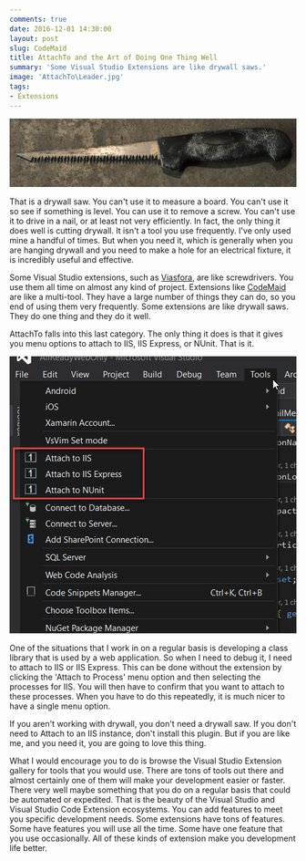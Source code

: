 ```yaml
---
comments: true
date: 2016-12-01 14:30:00
layout: post
slug: CodeMaid
title: AttachTo and the Art of Doing One Thing Well
summary: 'Some Visual Studio Extensions are like drywall saws.'
image: 'AttachTo\Leader.jpg'
tags:
- Extensions
---
```



[![](/img/posts/AttachTo/DrywallSaw.jpg)](/img/posts/AttachTo/DrywallSaw.jpg)

That is a drywall saw. You can't use it to measure a board. You can't use it so see if something is level. You can use it to remove a screw. You can't use it to drive in a nail, or at least not very efficiently. In fact, the only thing it does well is cutting drywall. It isn't a tool you use frequently. I've only used mine a handful of times. But when you need it, which is generally when you are hanging drywall and you need to make a hole for an electrical fixture, it is incredibly useful and effective. 

Some Visual Studio extensions, such as [Viasfora](http://humbletoolsmith.com/2016/11/14/Viasfora/), are like screwdrivers. You use them all time on almost any kind of project. Extensions like [CodeMaid](http://humbletoolsmith.com/2016/11/30/CodeMaid/) are like a multi-tool. They have a large number of things they can do, so you end of using them very frequently. Some extensions are like drywall saws. They do one thing and they do it well. 

AttachTo falls into this last category. The only thing it does is that it gives you menu options to attach to IIS, IIS Express, or NUnit. That is it.

[![](/img/posts/AttachTo/AttachToMenuOptions.png)](/img/posts/AttachTo/AttachToMenuOptions.png)

One of the situations that I work in on a regular basis is developing a class library that is used by a web application. So when I need to debug it, I need to attach to IIS or IIS Express. This can be done without the extension by clicking the 'Attach to Process' menu option and then selecting the processes for IIS. You will then have to confirm that you want to attach to these processes. When you have to do this repeatedly, it is much nicer to have a single menu option. 

If you aren't working with drywall, you don't need a drywall saw. If you don't need to Attach to an IIS instance, don't install this plugin. But if you are like me, and you need it, you are going to love this thing. 

What I would encourage you to do is browse the Visual Studio Extension gallery for tools that you would use. There are tons of tools out there and almost certainly one of them will make your development easier or faster. There very well maybe something that you do on a regular basis that could be automated or expedited. That is the beauty of the Visual Studio and Visual Studio Code Extension ecosystems. You can add features to meet you specific development needs. Some extensions have tons of features. Some have features you will use all the time. Some have one feature that you use occasionally. All of these kinds of extension make you development life better.